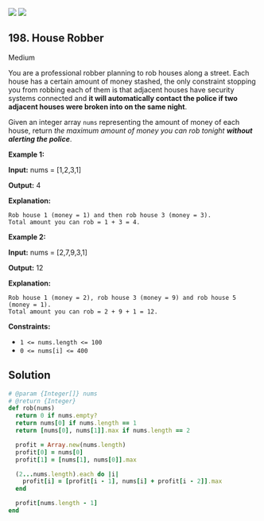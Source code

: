 [![](https://img.shields.io/github/stars/javadev/LeetCode-in-All?label=Stars&style=flat-square)](https://github.com/javadev/LeetCode-in-All)
[![](https://img.shields.io/github/forks/javadev/LeetCode-in-All?label=Fork%20me%20on%20GitHub%20&style=flat-square)](https://github.com/javadev/LeetCode-in-All/fork)

## 198\. House Robber

Medium

You are a professional robber planning to rob houses along a street. Each house has a certain amount of money stashed, the only constraint stopping you from robbing each of them is that adjacent houses have security systems connected and **it will automatically contact the police if two adjacent houses were broken into on the same night**.

Given an integer array `nums` representing the amount of money of each house, return _the maximum amount of money you can rob tonight **without alerting the police**_.

**Example 1:**

**Input:** nums = [1,2,3,1]

**Output:** 4

**Explanation:**

    Rob house 1 (money = 1) and then rob house 3 (money = 3).
    Total amount you can rob = 1 + 3 = 4. 

**Example 2:**

**Input:** nums = [2,7,9,3,1]

**Output:** 12

**Explanation:**

    Rob house 1 (money = 2), rob house 3 (money = 9) and rob house 5 (money = 1).
    Total amount you can rob = 2 + 9 + 1 = 12. 

**Constraints:**

*   `1 <= nums.length <= 100`
*   `0 <= nums[i] <= 400`

## Solution

```ruby
# @param {Integer[]} nums
# @return {Integer}
def rob(nums)
  return 0 if nums.empty?
  return nums[0] if nums.length == 1
  return [nums[0], nums[1]].max if nums.length == 2

  profit = Array.new(nums.length)
  profit[0] = nums[0]
  profit[1] = [nums[1], nums[0]].max

  (2...nums.length).each do |i|
    profit[i] = [profit[i - 1], nums[i] + profit[i - 2]].max
  end

  profit[nums.length - 1]
end
```